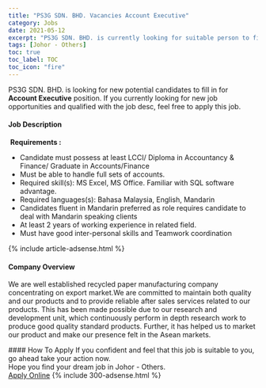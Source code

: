 ```yaml
---
title: "PS3G SDN. BHD. Vacancies Account Executive" 
category: Jobs 
date: 2021-05-12 
excerpt: "PS3G SDN. BHD. is currently looking for suitable person to fill in the Account Executive which based in Johor - Others" 
tags: [Johor - Others] 
toc: true 
toc_label: TOC 
toc_icon: "fire" 
--- 
```


<p>PS3G SDN. BHD. is looking for new potential candidates to fill in for <b>Account Executive</b> position. If you currently looking for new job opportunities and qualified with the job desc, feel free to apply this job.
</p><div><div><h4>Job Description</h4></div><div><div><span><div><p>&#160;<strong>Requirements :</strong></p><ul><li>Candidate must possess at least LCCI/ Diploma in Accountancy &amp; Finance/ Graduate in Accounts/Finance</li><li>Must be able to handle full sets of accounts.</li><li>Required skill(s): MS Excel, MS Office. Familiar with SQL software advantage.</li><li>Required languages(s): Bahasa Malaysia, English, Mandarin</li><li>Candidates fluent in Mandarin preferred as role requires candidate to deal with Mandarin speaking clients</li><li>At least 2 years of working experience in related field.</li><li>Must have good inter-personal skills and Teamwork coordination</li></ul></div></span></div></div></div> 
{% include article-adsense.html %} 
<div><div><h4>Company Overview</h4></div><div><div><span><div><p>We are well established recycled paper manufacturing company concentrating on export market.We are committed to maintain both quality and our products and to provide reliable after sales services related to our products. This has been made possible due to our research and development unit, which continuously perform in depth research work to produce good quality standard products. Further, it&#160;has helped us to market our product and make our presence felt in the Asean markets.&#160;</p></div></span></div></div></div> 
#### How To Apply 
If you confident and feel that this job is suitable to you, go ahead take your action now. <br/> 
Hope you find your dream job in Johor - Others. <br/> 
<a href="https://www.jobstreet.com.my/en/job/account-executive-4548890?jobId=jobstreet-my-job-4548890&" class="btn btn--info" target="_blank" rel="nofollow noopenner">Apply Online</a> 
{% include 300-adsense.html %} 